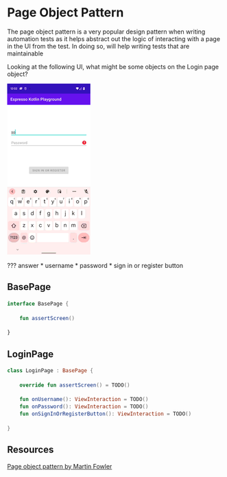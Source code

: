 # Page Object Pattern

The page object pattern is a very popular design pattern when writing automation tests as it helps abstract out the logic of interacting with a page in the UI from the test. In doing so, will help writing tests that are maintainable 

Looking at the following UI, what might be some objects on the Login page object? 

![](img/login-success.gif)

??? answer
    * username 
    * password
    * sign in or register button

## BasePage

```kotlin
interface BasePage {

    fun assertScreen()

}
```

## LoginPage

```kotlin
class LoginPage : BasePage {

    override fun assertScreen() = TODO()

    fun onUsername(): ViewInteraction = TODO()
    fun onPassword(): ViewInteraction = TODO()
    fun onSignInOrRegisterButton(): ViewInteraction = TODO()

}
```

## Resources

[Page object pattern by Martin Fowler](https://martinfowler.com/bliki/PageObject.html)
